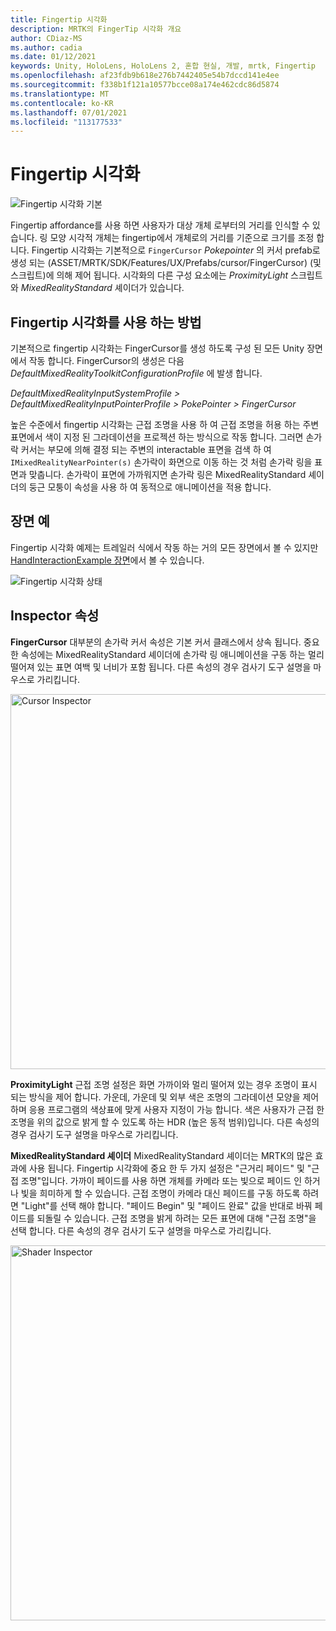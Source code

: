```yaml
---
title: Fingertip 시각화
description: MRTK의 FingerTip 시각화 개요
author: CDiaz-MS
ms.author: cadia
ms.date: 01/12/2021
keywords: Unity, HoloLens, HoloLens 2, 혼합 현실, 개발, mrtk, Fingertip
ms.openlocfilehash: af23fdb9b618e276b7442405e54b7dccd141e4ee
ms.sourcegitcommit: f338b1f121a10577bcce08a174e462cdc86d5874
ms.translationtype: MT
ms.contentlocale: ko-KR
ms.lasthandoff: 07/01/2021
ms.locfileid: "113177533"
---
```

# <a name="fingertip-visualization"></a>Fingertip 시각화

![Fingertip 시각화 기본](../images/fingertip/MRTK_FingertipVisualization_Main.png)

Fingertip affordance를 사용 하면 사용자가 대상 개체 로부터의 거리를 인식할 수 있습니다. 링 모양 시각적 개체는 fingertip에서 개체로의 거리를 기준으로 크기를 조정 합니다. Fingertip 시각화는 기본적으로 `FingerCursor` *Pokepointer* 의 커서 prefab로 생성 되는 (ASSET/MRTK/SDK/Features/UX/Prefabs/cursor/FingerCursor) (및 스크립트)에 의해 제어 됩니다. 시각화의 다른 구성 요소에는 *ProximityLight* 스크립트와 *MixedRealityStandard* 셰이더가 있습니다.

## <a name="how-to-use-the-fingertip-visualization"></a>Fingertip 시각화를 사용 하는 방법

기본적으로 fingertip 시각화는 FingerCursor를 생성 하도록 구성 된 모든 Unity 장면에서 작동 합니다. FingerCursor의 생성은 다음 *DefaultMixedRealityToolkitConfigurationProfile* 에 발생 합니다.

*DefaultMixedRealityInputSystemProfile > DefaultMixedRealityInputPointerProfile > PokePointer > FingerCursor*

높은 수준에서 fingertip 시각화는 근접 조명을 사용 하 여 근접 조명을 허용 하는 주변 표면에서 색이 지정 된 그라데이션을 프로젝션 하는 방식으로 작동 합니다. 그러면 손가락 커서는 부모에 의해 결정 되는 주변의 interactable 표면을 검색 하 여 `IMixedRealityNearPointer(s)` 손가락이 화면으로 이동 하는 것 처럼 손가락 링을 표면과 맞춥니다. 손가락이 표면에 가까워지면 손가락 링은 MixedRealityStandard 셰이더의 둥근 모퉁이 속성을 사용 하 여 동적으로 애니메이션을 적용 합니다.

## <a name="example-scene"></a>장면 예

Fingertip 시각화 예제는 트레일러 식에서 작동 하는 거의 모든 장면에서 볼 수 있지만 [HandInteractionExample 장면](../example-scenes/hand-interaction-examples.md)에서 볼 수 있습니다.

![Fingertip 시각화 상태](../images/fingertip/MRTK_FingertipVisualization_States.png)

## <a name="inspector-properties"></a>Inspector 속성

**FingerCursor** 대부분의 손가락 커서 속성은 기본 커서 클래스에서 상속 됩니다. 중요 한 속성에는 MixedRealityStandard 셰이더에 손가락 링 애니메이션을 구동 하는 멀리 떨어져 있는 표면 여백 및 너비가 포함 됩니다. 다른 속성의 경우 검사기 도구 설명을 마우스로 가리킵니다.

<img src="../images/fingertip/MRTK_FingertipVisualization_Finger_Cursor_Inspector.png" width="600" alt="Cursor Inspector">

**ProximityLight** 근접 조명 설정은 화면 가까이와 멀리 떨어져 있는 경우 조명이 표시 되는 방식을 제어 합니다. 가운데, 가운데 및 외부 색은 조명의 그라데이션 모양을 제어 하며 응용 프로그램의 색상표에 맞게 사용자 지정이 가능 합니다. 색은 사용자가 근접 한 조명을 위의 값으로 밝게 할 수 있도록 하는 HDR (높은 동적 범위)입니다. 다른 속성의 경우 검사기 도구 설명을 마우스로 가리킵니다.

**MixedRealityStandard 셰이더** MixedRealityStandard 셰이더는 MRTK의 많은 효과에 사용 됩니다. Fingertip 시각화에 중요 한 두 가지 설정은 "근거리 페이드" 및 "근접 조명"입니다. 가까이 페이드를 사용 하면 개체를 카메라 또는 빛으로 페이드 인 하거나 빛을 희미하게 할 수 있습니다. 근접 조명이 카메라 대신 페이드를 구동 하도록 하려면 "Light"를 선택 해야 합니다. "페이드 Begin" 및 "페이드 완료" 값을 반대로 바꿔 페이드를 되돌릴 수 있습니다. 근접 조명을 밝게 하려는 모든 표면에 대해 "근접 조명"을 선택 합니다. 다른 속성의 경우 검사기 도구 설명을 마우스로 가리킵니다.

<img src="../images/fingertip/MRTK_FingertipVisualization_Mixed_Reality_Standard_Shader_Inspector.png" width="600" alt="Shader Inspector">
